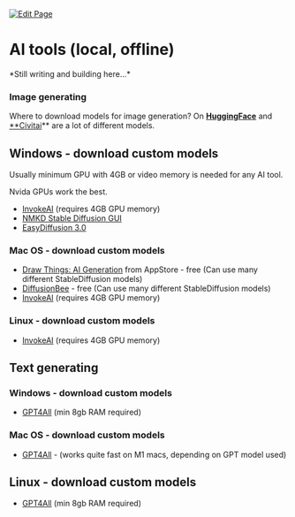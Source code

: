 <a href="https://github.com/Zechub/zechub/edit/main/site/ZFAV_Club/Guides_for_Creators/AI_tools_for_offline.md" target="_blank">
  <img src="https://img.shields.io/badge/Edit-blue" alt="Edit Page"/>
</a>

# AI tools (local, offline)

<aside>
*Still writing and building here...*

</aside>

### Image generating

Where to download models for image generation? 
On [**HuggingFace**](https://huggingface.co/models?pipeline_tag=text-to-image&sort=trending) and [**Civitai](https://civitai.com/)** are a lot of different models.

## Windows - download custom models

Usually minimum GPU with 4GB or video memory is needed for any AI tool.

Nvida GPUs work the best.

- [InvokeAI](https://invoke-ai.github.io/InvokeAI/) (requires 4GB GPU memory)
- [NMKD Stable Diffusion GUI](https://nmkd.itch.io/t2i-gui)
- [EasyDiffusion 3.0](https://github.com/easydiffusion/easydiffusion)

### Mac OS - download custom models

- [Draw Things: AI Generation](https://apps.apple.com/ee/app/draw-things-ai-generation/id6444050820) from AppStore - free
(Can use many different StableDiffusion models)
- [DiffusionBee](https://diffusionbee.com/) - free
(Can use many different StableDiffusion models)
- [InvokeAI](https://invoke-ai.github.io/InvokeAI/) (requires 4GB GPU memory)

### Linux - download custom models

- [InvokeAI](https://invoke-ai.github.io/InvokeAI/) (requires 4GB GPU memory)

## Text generating

### Windows - download custom models

- [GPT4All](https://gpt4all.io/index.html) (min 8gb RAM required)

### Mac OS - download custom models

- [GPT4All](https://gpt4all.io/index.html) - (works quite fast on M1 macs, depending on GPT model used)

## Linux - download custom models

- [GPT4All](https://gpt4all.io/index.html) (min 8gb RAM required)
